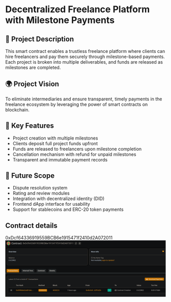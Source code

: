 # Decentralized Freelance Platform with Milestone Payments

## 📖 Project Description

This smart contract enables a trustless freelance platform where clients can hire freelancers and pay them securely through milestone-based payments. Each project is broken into multiple deliverables, and funds are released as milestones are completed.

## 🌍 Project Vision

To eliminate intermediaries and ensure transparent, timely payments in the freelance ecosystem by leveraging the power of smart contracts on blockchain.

## 🔑 Key Features

- Project creation with multiple milestones
- Clients deposit full project funds upfront
- Funds are released to freelancers upon milestone completion
- Cancellation mechanism with refund for unpaid milestones
- Transparent and immutable payment records

## 🚀 Future Scope

- Dispute resolution system
- Rating and review modules
- Integration with decentralized identity (DID)
- Frontend dApp interface for usability
- Support for stablecoins and ERC-20 token payments

## Contract details
0xDcf64336919559BCB6e1915471f2410d2A072011![alt text](image.png)
